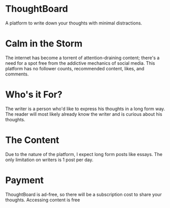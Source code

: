 # ThoughtBoard
A platform to write down your thoughts with minimal distractions.

# Calm in the Storm
The internet has become a torrent of attention-draining content; there's a need for a spot free from the addictive mechanics of social media. This platform has no follower counts, recommended content, likes, and comments.

# Who's it For?
The writer is a person who'd like to express his thoughts in a long form way.
The reader will most likely already know the writer and is curious about his thoughts.

# The Content
Due to the nature of the platform, I expect long form posts like essays. The only limitation on writers is 1 post per day.

# Payment
ThoughtBoard is ad-free, so there will be a subscription cost to share your thoughts. Accessing content is free
